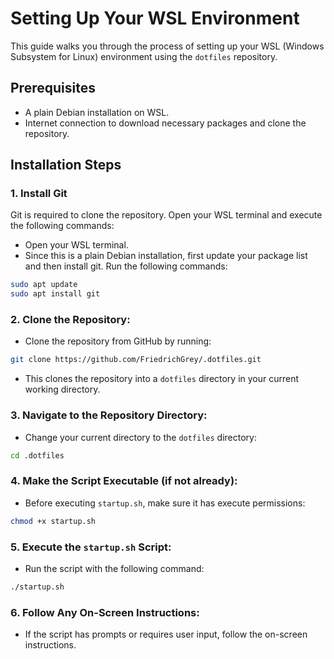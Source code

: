# Setting Up Your WSL Environment

This guide walks you through the process of setting up your WSL (Windows Subsystem for Linux) environment using the `dotfiles` repository.

## Prerequisites

- A plain Debian installation on WSL.
- Internet connection to download necessary packages and clone the repository.

## Installation Steps

### 1. Install Git

Git is required to clone the repository. Open your WSL terminal and execute the following commands:
- Open your WSL terminal.
- Since this is a plain Debian installation, first update your package list and then install git. Run the following commands:
```bash
sudo apt update
sudo apt install git
```

### 2. **Clone the Repository**:
- Clone the repository from GitHub by running:
```bash
git clone https://github.com/FriedrichGrey/.dotfiles.git
```
- This clones the repository into a `dotfiles` directory in your current working directory.

### 3. **Navigate to the Repository Directory**:
- Change your current directory to the `dotfiles` directory:
```bash
cd .dotfiles
```

### 4. **Make the Script Executable** (if not already):
- Before executing `startup.sh`, make sure it has execute permissions:
```bash
chmod +x startup.sh
```

### 5. **Execute the `startup.sh` Script**:
- Run the script with the following command:
```bash
./startup.sh
```

### 6. **Follow Any On-Screen Instructions**:
- If the script has prompts or requires user input, follow the on-screen instructions.
